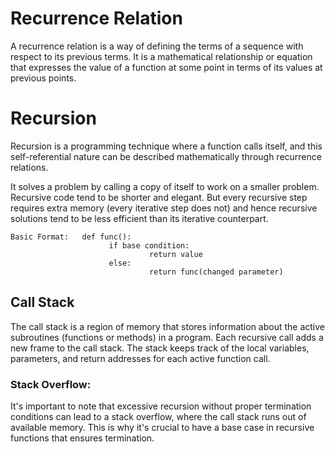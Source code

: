 # Recurrence Relation
A recurrence relation is a way of defining the terms of a sequence with respect to its previous terms. It is a mathematical relationship or equation that expresses the value of a function at some point in terms of its values at previous points. 

# Recursion
Recursion is a programming technique where a function calls itself, and this self-referential nature can be described mathematically through recurrence relations.

It solves a problem by calling a copy of itself to work on a smaller problem. Recursive code tend to be shorter and elegant. But every recursive step requires extra memory (every iterative step does not) and hence recursive solutions tend to be less efficient than its iterative counterpart. 
```
Basic Format:	def func():
				      if base condition:
				               return value
				      else:
				               return func(changed parameter)
```

## Call Stack
The call stack is a region of memory that stores information about the active subroutines (functions or methods) in a program. Each recursive call adds a new frame to the call stack. The stack keeps track of the local variables, parameters, and return addresses for each active function call.

### Stack Overflow:
It's important to note that excessive recursion without proper termination conditions can lead to a stack overflow, where the call stack runs out of available memory. This is why it's crucial to have a base case in recursive functions that ensures termination. 